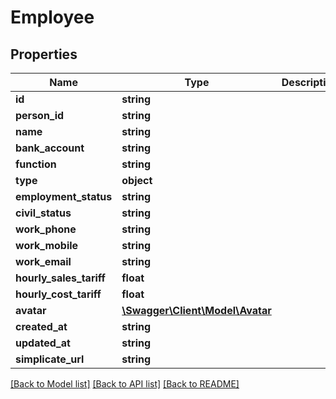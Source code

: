 # Employee

## Properties
Name | Type | Description | Notes
------------ | ------------- | ------------- | -------------
**id** | **string** |  | [optional] 
**person_id** | **string** |  | [optional] 
**name** | **string** |  | [optional] 
**bank_account** | **string** |  | [optional] 
**function** | **string** |  | [optional] 
**type** | **object** |  | [optional] 
**employment_status** | **string** |  | [optional] 
**civil_status** | **string** |  | [optional] 
**work_phone** | **string** |  | [optional] 
**work_mobile** | **string** |  | [optional] 
**work_email** | **string** |  | [optional] 
**hourly_sales_tariff** | **float** |  | [optional] 
**hourly_cost_tariff** | **float** |  | [optional] 
**avatar** | [**\Swagger\Client\Model\Avatar**](Avatar.md) |  | [optional] 
**created_at** | **string** |  | [optional] 
**updated_at** | **string** |  | [optional] 
**simplicate_url** | **string** |  | [optional] 

[[Back to Model list]](../README.md#documentation-for-models) [[Back to API list]](../README.md#documentation-for-api-endpoints) [[Back to README]](../README.md)


